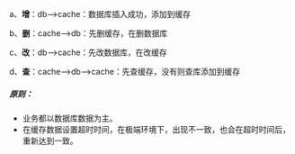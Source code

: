 a、**增**：db-->cache：数据库插入成功，添加到缓存

b、**删**：cache-->db：先删缓存，在删数据库

c、**改**：db-->cache：先改数据库，在改缓存

d、**查**：cache-->db-->cache：先查缓存，没有则查库添加到缓存
##### 原则：
- 业务都以数据库数据为主。
- 在缓存数据设置超时时间，在极端环境下，出现不一致，也会在超时时间后，重新达到一致。